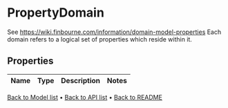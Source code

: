 # PropertyDomain

See https://wiki.finbourne.com/information/domain-model-properties              Each domain refers to a logical set of properties which reside within it.
## Properties
Name | Type | Description | Notes
------------ | ------------- | ------------- | -------------
[Back to Model list](../README.md#documentation-for-models) &#8226; [Back to API list](../README.md#documentation-for-api-endpoints) &#8226; [Back to README](../README.md)

